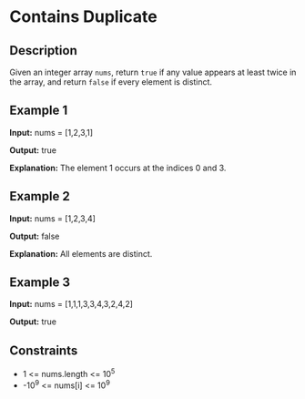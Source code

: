# Contains Duplicate

## Description

Given an integer array `nums`, return `true` if any value appears at least twice in the array, and return `false` if every element is distinct.

## Example 1

**Input:**
nums = [1,2,3,1]

**Output:**
true

**Explanation:**
The element 1 occurs at the indices 0 and 3.

## Example 2

**Input:**
nums = [1,2,3,4]

**Output:**
false

**Explanation:**
All elements are distinct.

## Example 3

**Input:**
nums = [1,1,1,3,3,4,3,2,4,2]

**Output:**
true

## Constraints

- 1 <= nums.length <= 10<sup>5</sup>
- -10<sup>9</sup> <= nums[i] <= 10<sup>9</sup>
